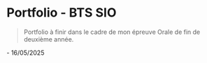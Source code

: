 # <h1> Portfolio - BTS SIO </h1>
> Portfolio à finir dans le cadre de mon épreuve Orale de fin de deuxième année. 

<p>- 16/05/2025</p>

 
